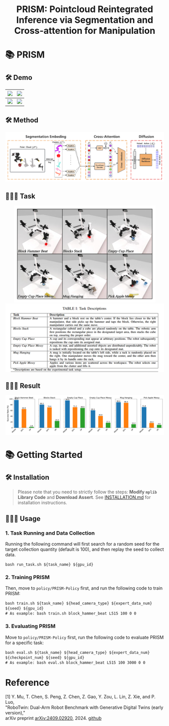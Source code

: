 <h1 align="center">
	PRISM: Pointcloud Reintegrated Inference via Segmentation and Cross-attention for Manipulation<br>
</h1>

# 📚 PRISM

## 🛠️ Demo
| <img src="./files/blocks_stack.gif" width="500"> | <img src="./files/empty_cup_place.gif" width="500"> |
| --- | --- |
| <img src="./files/empty_cup_place_messy.gif" width="500"> | <img src="./files/pick_apple_messy.gif" width="500"> |

## 🛠️ Method
![Method](./files/method.png)
## 🧑🏻‍💻 Task
<p align="center">
  <img src="./files/task.png" alt="task" width="450"> <img src="./files/task_descrip.png" alt="task_descrip" width="550">
</p>



## 🧑🏻‍💻 Result
![result](./files/Result.png)

# 📚 Getting Started

## 🛠️ Installation
> Please note that you need to strictly follow the steps: **Modify `mplib` Library Code** and **Download Assert**.
See [INSTALLATION.md](./INSTALLATION.md) for installation instructions.

## 🧑🏻‍💻 Usage 
### 1. Task Running and Data Collection
Running the following command will first search for a random seed for the target collection quantity (default is 100), and then replay the seed to collect data.
```
bash run_task.sh ${task_name} ${gpu_id}
```
### 2. Training PRISM
Then, move to `policy/PRISM-Policy` first, and run the following code to train PRISM:
```
bash train.sh ${task_name} ${head_camera_type} ${expert_data_num} ${seed} ${gpu_id}
# As example: bash train.sh block_hammer_beat L515 100 0 0
```
### 3. Evaluating PRISM
Move to `policy/PRISM-Policy` first, run the following code to evaluate PRISM for a specific task:
```
bash eval.sh ${task_name} ${head_camera_type} ${expert_data_num} ${checkpoint_num} ${seed} ${gpu_id}
# As example: bash eval.sh block_hammer_beat L515 100 3000 0 0
```
# Reference
<a id="RoboTwin"></a>
[1] Y. Mu, T. Chen, S. Peng, Z. Chen, Z. Gao, Y. Zou, L. Lin, Z. Xie, and P. Luo,  
"RoboTwin: Dual-Arm Robot Benchmark with Generative Digital Twins (early version),"  
arXiv preprint [arXiv:2409.02920](https://arxiv.org/abs/2409.02920), 2024. [github](https://github.com/TianxingChen/RoboTwin)
